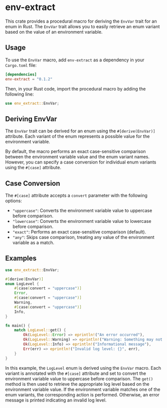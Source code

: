 # env-extract

This crate provides a procedural macro for deriving the `EnvVar` trait for an enum in Rust. The `EnvVar` trait allows you to easily retrieve an enum variant based on the value of an environment variable.

## Usage

To use the `EnvVar` macro, add `env-extract` as a dependency in your `Cargo.toml` file:

```toml
[dependencies]
env-extract = "0.1.2"
```

Then, in your Rust code, import the procedural macro by adding the following line:

```rust
use env_extract::EnvVar;
```

## Deriving EnvVar

The `EnvVar` trait can be derived for an enum using the `#[derive(EnvVar)]` attribute. Each variant of the enum represents a possible value for the environment variable.

By default, the macro performs an exact case-sensitive comparison between the environment variable value and the enum variant names. However, you can specify a case conversion for individual enum variants using the `#[case]` attribute.

## Case Conversion

The `#[case]` attribute accepts a `convert` parameter with the following options:

- `"uppercase"`: Converts the environment variable value to uppercase before comparison.
- `"lowercase"`: Converts the environment variable value to lowercase before comparison.
- `"exact"`: Performs an exact case-sensitive comparison (default).
- `"any"`: Skips case comparison, treating any value of the environment variable as a match.

## Examples

```rust
use env_extract::EnvVar;

#[derive(EnvVar)]
enum LogLevel {
    #[case(convert = "uppercase")]
    Error,
    #[case(convert = "uppercase")]
    Warning,
    #[case(convert = "uppercase")]
    Info,
}

fn main() {
    match LogLevel::get() {
        Ok(LogLevel::Error) => eprintln!("An error occurred"),
        Ok(LogLevel::Warning) => eprintln!("Warning: Something may not be right"),
        Ok(LogLevel::Info) => eprintln!("Informational message"),
        Err(err) => eprintln!("Invalid log level: {}", err),
    }
}
```

In this example, the `LogLevel` enum is derived using the `EnvVar` macro. Each variant is annotated with the `#[case]` attribute and set to convert the environment variable value to uppercase before comparison. The `get()` method is then used to retrieve the appropriate log level based on the environment variable value. If the environment variable matches one of the enum variants, the corresponding action is performed. Otherwise, an error message is printed indicating an invalid log level.
